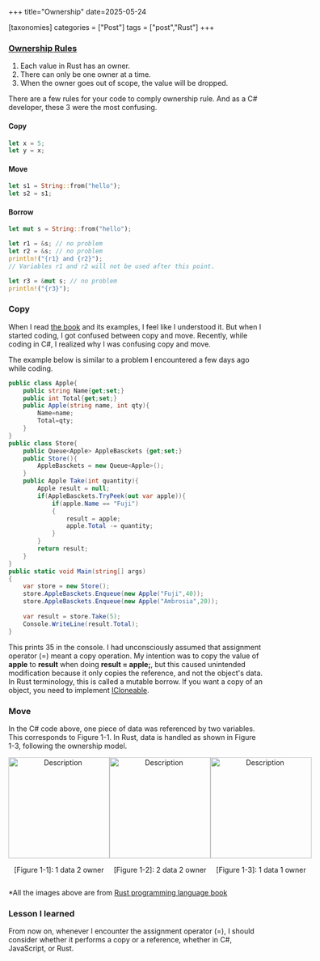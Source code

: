 +++
title="Ownership"
date=2025-05-24

[taxonomies]
categories = ["Post"]
tags = ["post","Rust"]
+++

### [Ownership Rules](https://doc.rust-lang.org/book/ch04-01-what-is-ownership.html#ownership-rules)
1. Each value in Rust has an owner.
2. There can only be one owner at a time.
3. When the owner goes out of scope, the value will be dropped.


There are a few rules for your code to comply ownership rule. And as a C# developer, these 3 were the most confusing.

#### Copy
```rs
let x = 5;
let y = x;
```
#### Move
```rs
let s1 = String::from("hello");
let s2 = s1;
```
#### Borrow
```rs
let mut s = String::from("hello");

let r1 = &s; // no problem
let r2 = &s; // no problem
println!("{r1} and {r2}");
// Variables r1 and r2 will not be used after this point.

let r3 = &mut s; // no problem
println!("{r3}");
```

### Copy
When I read [the book](https://doc.rust-lang.org/book/ch04-02-references-and-borrowing.html) and its examples, I feel like I understood it. But when I started coding, I got confused between copy and move. Recently, while coding in C#, I realized why I was confusing copy and move.

The example below is similar to a problem I encountered a few days ago while coding. 

```cs
public class Apple{
    public string Name{get;set;}
    public int Total{get;set;}
    public Apple(string name, int qty){
        Name=name;
        Total=qty;
    }
}
public class Store{
    public Queue<Apple> AppleBasckets {get;set;}
    public Store(){
        AppleBasckets = new Queue<Apple>();
    }
    public Apple Take(int quantity){
        Apple result = null;
        if(AppleBasckets.TryPeek(out var apple)){
            if(apple.Name == "Fuji")
            {
                result = apple;
                apple.Total -= quantity;
            }
        }
        return result;
    }
}
public static void Main(string[] args)
{
    var store = new Store();
    store.AppleBasckets.Enqueue(new Apple("Fuji",40));
    store.AppleBasckets.Enqueue(new Apple("Ambrosia",20));
    
    var result = store.Take(5);
    Console.WriteLine(result.Total);
}
```
This prints 35 in the console. I had unconsciously assumed that assignment operator (=) meant a copy operation. My intention was to copy the value of __apple__ to __result__ when doing **result = apple;**, but this caused unintended modification because it only copies the reference, and not the object's data. In Rust terminology, this is called a mutable borrow. If you want a copy of an object, you need to implement [ICloneable](https://learn.microsoft.com/en-us/dotnet/api/system.icloneable?view=net-9.0).



### Move
In the C# code above, one piece of data was referenced by two variables. This corresponds to Figure 1-1. In Rust, data is handled as shown in Figure 1-3, following the ownership model.



<div style="display: flex; justify-content: space-around; align-items: center;">
  <div style="text-align: center;">
    <img src="https://doc.rust-lang.org/book/img/trpl04-02.svg" alt="Description" width="200" height="200">
    <p>[Figure 1-1]: 1 data 2 owner</p>
  </div>
  <div style="text-align: center;">
    <img src="https://doc.rust-lang.org/book/img/trpl04-03.svg" alt="Description" width="200" height="200">
    <p>[Figure 1-2]: 2 data 2 owner</p>
  </div>
  <div style="text-align: center;">
    <img src="https://doc.rust-lang.org/book/img/trpl04-04.svg" alt="Description" width="200" height="200">
    <p>[Figure 1-3]: 1 data 1 owner</p>
  </div>
</div>

*All the images above are from [Rust programming language book](https://doc.rust-lang.org/book/ch04-01-what-is-ownership.html#ownership-rules)

### Lesson I learned
From now on, whenever I encounter the assignment operator (=), I should consider whether it performs a copy or a reference, whether in C#, JavaScript, or Rust.